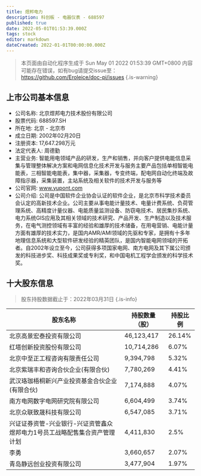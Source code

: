 ```yaml
---
title: 煜邦电力
description: 科创板 - 电器仪表 - 688597
published: true
date: 2022-05-01T01:53:39.000Z
tags: stock
editor: markdown
dateCreated: 2022-01-01T00:00:00.000Z
---
```


> 本页面由自动化程序生成于 Sun May 01 2022 01:53:39 GMT+0800
> 内容可能存在错误，如有bug请提交issue至：https://github.com/Eroleice/doc-pi/issues
{.is-warning}

## 上市公司基本信息
- 公司名称: 北京煜邦电力技术股份有限公司
- 股票代码: 688597.SH
- 所在地: 北京 - 北京市
- 成立日期: 2002年02月20日
- 注册资本: 17,647.298万元
- 法定代表人: 周德勤
- 主营业务: 智能用电领域产品的研发，生产和销售，并向客户提供电能信息采集与管理整体解决方案和电网信息化技术开发与服务主要产品包括单相智能电能表，三相智能电能表，集中器，采集器，专变终端，配电网自动化终端及故障指示器，采集装置，主站系统及相关软件的技术开发与服务等
- 公司官网: www.yupont.com
- 公司介绍: 公司是中国软件企业协会认证的软件企业，是北京市科学技术委员会认定的高新技术企业。公司主要从事电能计量技术、电量计费系统、负荷管理系统、高精度计量仪器、电能质量监测设备、防窃电技术、居民集抄系统、电力系统GIS应用及其相关领域的技术研究、产品开发、生产制造以及技术服务，在电气测控领域有丰富的经验和雄厚的技术储备，在用电营销、电能计量方面有雄厚的技术实力，是国内AMR/AMI领域的先驱和专家，是拥有十多年地理信息系统和大型软件研发经验的精英团队，是国内智能电网领域的开拓者。自2002年设立至今，公司获得多项国家电网、南方电网及其下属公司颁发的科技进步奖、科技成果奖或专利奖，和中国电机工程学会颁发的科学技术奖。


## 十大股东信息
> 股东持股数据截止于：2022年03月31日
{.is-info}

| 股东名称 | 持股数量（股） | 持股比例 |
| --- | --- | --- |
| 北京高景宏泰投资有限公司 | 46,123,417 | 26.14% |
| 红塔创新投资股份有限公司 | 10,714,286 | 6.07% |
| 北京中至正工程咨询有限责任公司 | 9,394,798 | 5.32% |
| 北京紫瑞丰和咨询合伙企业(有限合伙) | 7,780,269 | 4.41% |
| 武汉珞珈梧桐新兴产业投资基金合伙企业(有限合伙) | 7,174,888 | 4.07% |
| 南方电网数字电网研究院有限公司 | 6,604,499 | 3.74% |
| 北京众联致晟科技有限公司 | 6,547,085 | 3.71% |
| 兴证证券资管-兴业银行-兴证资管鑫众煜邦电力1号员工战略配售集合资产管理计划 | 4,411,830 | 2.5% |
| 李勇 | 3,660,657 | 2.07% |
| 青岛静远创业投资有限公司 | 3,477,904 | 1.97% |




